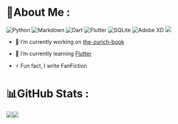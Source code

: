 # 💫About Me :
![Python](https://img.shields.io/badge/python-3670A0?style=for-the-badge&logo=python&logoColor=ffdd54) ![Markdown](https://img.shields.io/badge/markdown-%23000000.svg?style=for-the-badge&logo=markdown&logoColor=white) ![Dart](https://img.shields.io/badge/dart-%230175C2.svg?style=for-the-badge&logo=dart&logoColor=white) ![Flutter](https://img.shields.io/badge/Flutter-%2302569B.svg?style=for-the-badge&logo=Flutter&logoColor=white) ![SQLite](https://img.shields.io/badge/sqlite-%2307405e.svg?style=for-the-badge&logo=sqlite&logoColor=white) ![Adobe XD](https://img.shields.io/badge/Adobe%20XD-470137?style=for-the-badge&logo=Adobe%20XD&logoColor=#FF61F6) 
[![](https://visitcount.itsvg.in/api?id=shady-ti&icon=0&color=0)](https://visitcount.itsvg.in) 

- 🔭 I’m currently working on [the-zurich-book](https://github.com/shady-ti/the-zurich-book)

- 🌱 I’m currently learning [Flutter](https://flutter.dev)

- ⚡ Fun fact, I write FanFiction

# 📊GitHub Stats :
![](https://github-readme-stats.vercel.app/api?username=shady-ti&theme=great-gatsby&hide_border=false&include_all_commits=false&count_private=false)![](https://github-readme-streak-stats.herokuapp.com/?user=shady-ti&theme=great-gatsby&hide_border=false)
